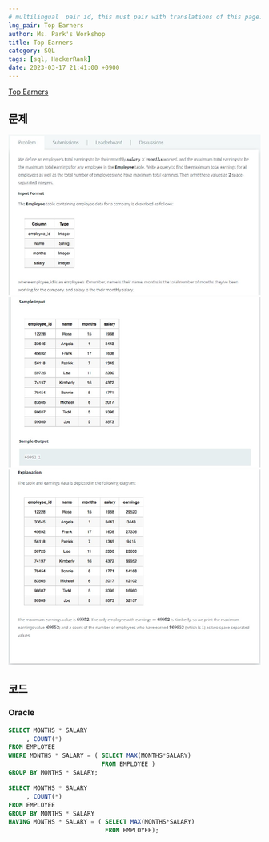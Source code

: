 ```yaml
---
# multilingual  pair id, this must pair with translations of this page. (This name must be unique)
lng_pair: Top Earners
author: Ms. Park's Workshop
title: Top Earners
category: SQL
tags: [sql, HackerRank]
date: 2023-03-17 21:41:00 +0900
---
```

<!-- 소제목 -->
<!-- outline-start -->
<a href="https://www.hackerrank.com/challenges/earnings-of-employees/problem?h_r=internal-search">Top Earners</a>
<!-- outline-end -->

<h2>문제</h2>
<img src="/assets/img/posts/sql/Top_Earners1.jpg" title="Top_Earners1.jpg" alt="Top_Earners1.jpg"/><br>
<img src="/assets/img/posts/sql/Top_Earners2.jpg" title="Top_Earners2.jpg" alt="Top_Earners2.jpg"/><br>
<img src="/assets/img/posts/sql/Top_Earners3.jpg" title="Top_Earners3.jpg" alt="Top_Earners3.jpg"/><br>

<h2>코드</h2>
<h3>Oracle</h3>

```sql
SELECT MONTHS * SALARY
     , COUNT(*)
FROM EMPLOYEE
WHERE MONTHS * SALARY = ( SELECT MAX(MONTHS*SALARY)
                          FROM EMPLOYEE )
GROUP BY MONTHS * SALARY;
```
```sql
SELECT MONTHS * SALARY
     , COUNT(*)
FROM EMPLOYEE
GROUP BY MONTHS * SALARY
HAVING MONTHS * SALARY = ( SELECT MAX(MONTHS*SALARY)
                           FROM EMPLOYEE);
```
